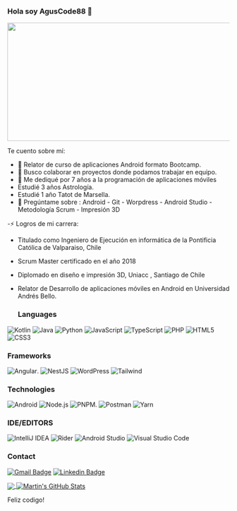 ### Hola soy AgusCode88 👋

<img src="https://i.postimg.cc/nztg7Q93/banner.png" width="1024px" height="268px" />


Te cuento sobre mí:

- 🔭 Relator de curso de aplicaciones Android formato Bootcamp. 
- 👯 Busco colaborar en proyectos donde podamos trabajar en equipo.
- 🤔 Me dediqué por 7 años a la programación de aplicaciones móviles
-    Estudié 3 años Astrología.
-    Estudié 1 año Tatot de Marsella.
- 💬 Pregúntame sobre :  Android - Git - Worpdress - Android Studio - Metodología Scrum - Impresión 3D 

-⚡ Logros de mi carrera: 

* Titulado como Ingeniero de Ejecución en informática de la Pontificia Católica de Valparaiso, Chile
* Scrum Master certificado en el año 2018
* Diplomado en diseño e impresión 3D, Uniacc , Santiago de Chile
* Relator de Desarrollo de aplicaciones móviles en Android en Universidad Andrés Bello.

  ### Languages

![Kotlin](https://img.shields.io/badge/kotlin-%237F52FF.svg?style=for-the-badge&logo=kotlin&logoColor=white)
![Java](https://img.shields.io/badge/java-%23ED8B00.svg?style=for-the-badge&logo=openjdk&logoColor=white)
![Python](https://img.shields.io/badge/python-3670A0?style=for-the-badge&logo=python&logoColor=ffdd54)
![JavaScript](https://img.shields.io/badge/javascript-%23323330.svg?style=for-the-badge&logo=javascript&logoColor=%23F7DF1E)
![TypeScript](https://img.shields.io/badge/typescript-%23007ACC.svg?style=for-the-badge&logo=typescript&logoColor=white)
![PHP](https://img.shields.io/badge/php-%23777BB4.svg?style=for-the-badge&logo=php&logoColor=white)
![HTML5](https://img.shields.io/badge/html5-%23E34F26.svg?style=for-the-badge&logo=html5&logoColor=white)
![CSS3](https://img.shields.io/badge/css3-%231572B6.svg?style=for-the-badge&logo=css3&logoColor=white)

### Frameworks

![Angular](https://img.shields.io/badge/angular-%23DD0031.svg?style=for-the-badge&logo=angular&logoColor=white).
![NestJS](https://img.shields.io/badge/nestjs-%23E0234E.svg?style=for-the-badge&logo=nestjs&logoColor=white)
![WordPress](https://img.shields.io/badge/WordPress-%23117AC9.svg?style=for-the-badge&logo=WordPress&logoColor=white)
![Tailwind](https://img.shields.io/badge/Tailwind_CSS-38B2AC?style=for-the-badge&logo=tailwind-css&logoColor=white)


### Technologies

![Android](https://img.shields.io/badge/Android-3DDC84?style=for-the-badge&logo=android&logoColor=white)
![Node.js](https://img.shields.io/badge/-Node.js-000?&logo=node.js)
![PNPM](https://img.shields.io/badge/pnpm-%234a4a4a.svg?style=for-the-badge&logo=pnpm&logoColor=f69220).
![Postman](https://img.shields.io/badge/Postman-FF6C37?style=for-the-badge&logo=postman&logoColor=white)
![Yarn](https://img.shields.io/badge/yarn-%232C8EBB.svg?style=for-the-badge&logo=yarn&logoColor=white)

### IDE/EDITORS

![IntelliJ IDEA](https://img.shields.io/badge/IntelliJIDEA-000000.svg?style=for-the-badge&logo=intellij-idea&logoColor=white)
![Rider](https://img.shields.io/badge/Rider-000000.svg?style=for-the-badge&logo=Rider&logoColor=white&color=black&labelColor=crimson)
![Android Studio](https://img.shields.io/badge/android%20studio-346ac1?style=for-the-badge&logo=android%20studio&logoColor=white)
![Visual Studio Code](https://img.shields.io/badge/Visual%20Studio%20Code-0078d7.svg?style=for-the-badge&logo=visual-studio-code&logoColor=white)



  ### Contact
[![Gmail Badge](https://img.shields.io/badge/-agus.romero.salazar@gmail.com-c14438?style=flat-square&logo=Gmail&logoColor=white&link=mailto:agus.romero.salazar@gmail.com)](mailto:agus.romero.salazar@gmail.com)
[![Linkedin Badge](https://img.shields.io/badge/-agustinRomeroSalazar-blue?style=flat-square&logo=Linkedin&logoColor=white&link=https://www.linkedin.com/in/agustin-romero-salazar-01254465/)](https://www.linkedin.com/in/agustin-romero-salazar-01254465/)


<a href="https://github.com/agusCode88/agusCode88">
  <img align="center" src="https://github-readme-stats.vercel.app/api/top-langs/?username=agusCode88&hide=java,html,tex&title_color=ffffff&text_color=c9cacc&icon_color=2bbc8a&bg_color=1d1f21&langs_count=3" />
</a>
<a href="https://github.com/agusCode88/agusCode88">
  <img align="center" src="https://github-readme-stats.vercel.app/api?username=agusCode88&show_icons=true&line_height=27&count_private=true&title_color=ffffff&text_color=c9cacc&icon_color=2bbc8a&bg_color=1d1f21" alt="Martin's GitHub Stats" />
</a>




Feliz codigo!



